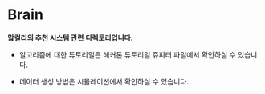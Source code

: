 # Brain
**맠컬리의 추천 시스템 관련 디렉토리입니다.**

* 알고리즘에 대한 튜토리얼은 해커톤 튜토리얼 쥬피터 파일에서 확인하실 수 있습니다. 

* 데이터 생성 방법은 시뮬레이션에서 확인하실 수 있습니다.

